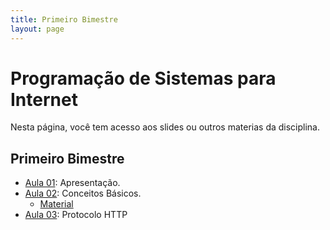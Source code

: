 ```yaml
---
title: Primeiro Bimestre
layout: page
---
```


# Programação de Sistemas para Internet

Nesta página, você tem acesso aos slides ou outros materias da disciplina.

## Primeiro Bimestre

- [Aula 01](../slides/00_apresentacao/00_apresentacao.pdf): Apresentação.  
- [Aula 02](../slides/01_internet/01_internet.pdf): Conceitos Básicos.
  - [Material](../materials/conceitos-basicos.md)
- [Aula 03](../slides/02_protocolo_http/02_protocolo.pdf): Protocolo HTTP